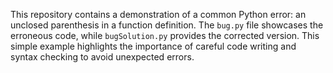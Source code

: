 This repository contains a demonstration of a common Python error: an unclosed parenthesis in a function definition.  The `bug.py` file showcases the erroneous code, while `bugSolution.py` provides the corrected version. This simple example highlights the importance of careful code writing and syntax checking to avoid unexpected errors.